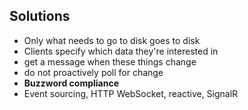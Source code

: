 ## Solutions 

* Only what needs to go to disk goes to disk
* Clients specify which data they're interested in
 * get a message when these things change
 * do not proactively poll for change
* **Buzzword compliance** 
 * Event sourcing, HTTP WebSocket, reactive, SignalR



